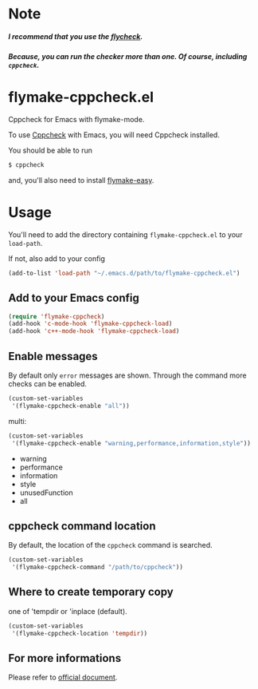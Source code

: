 # Note

##### I recommend that you use the [flycheck](https://github.com/flycheck/flycheck).

##### Because, you can run the checker more than one. Of course, including `cppcheck`.


# flymake-cppcheck.el

Cppcheck for Emacs with flymake-mode.

To use [Cppcheck](http://cppcheck.sourceforge.net/) with Emacs, you will need Cppcheck installed.

You should be able to run

```sh
$ cppcheck
```

and, you'll also need to install [flymake-easy](https://github.com/purcell/flymake-easy).

# Usage

You'll need to add the directory containing `flymake-cppcheck.el` to your `load-path`.

If not, also add to your config

```lisp
(add-to-list 'load-path "~/.emacs.d/path/to/flymake-cppcheck.el")
```

## Add to your Emacs config

```lisp
(require 'flymake-cppcheck)
(add-hook 'c-mode-hook 'flymake-cppcheck-load)
(add-hook 'c++-mode-hook 'flymake-cppcheck-load)
```

## Enable messages

By default only `error` messages are shown.
Through the command more checks can be enabled.

```lisp
(custom-set-variables
 '(flymake-cppcheck-enable "all"))
```

multi:

```lisp
(custom-set-variables
 '(flymake-cppcheck-enable "warning,performance,information,style"))
```

* warning
* performance
* information
* style
* unusedFunction
* all

## cppcheck command location

By default, the location of the `cppcheck` command is searched.

```lisp
(custom-set-variables
 '(flymake-cppcheck-command "/path/to/cppcheck"))
```

## Where to create temporary copy

one of 'tempdir or 'inplace (default).

```lisp
(custom-set-variables
 '(flymake-cppcheck-location 'tempdir))
```

## For more informations

Please refer to [official document](http://cppcheck.sourceforge.net/manual.pdf).

